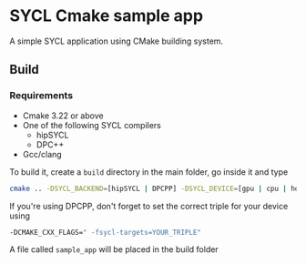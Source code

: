 # SYCL Cmake sample app
A simple SYCL application using CMake building system.

## Build  

### Requirements
- Cmake 3.22 or above
- One of the following SYCL compilers
  - hipSYCL
  - DPC++
- Gcc/clang

To build it, create a `build` directory in the main folder, go inside it and type
```bash
cmake .. -DSYCL_BACKEND=[hipSYCL | DPCPP] -DSYCL_DEVICE=[gpu | cpu | host]
```
If you're using DPCPP, don't forget to set the correct triple for your device using
```bash
-DCMAKE_CXX_FLAGS=" -fsycl-targets=YOUR_TRIPLE"
```

A file called `sample_app` will be placed in the build folder
